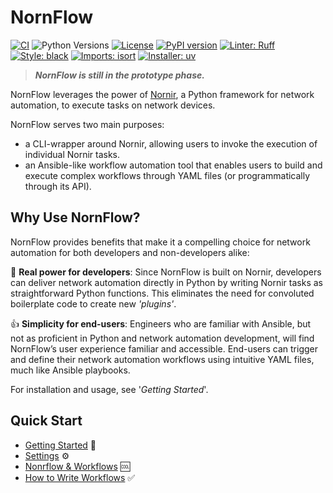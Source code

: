 # NornFlow

[![CI](https://github.com/theandrelima/nornflow/actions/workflows/ci.yml/badge.svg)](https://github.com/theandrelima/nornflow/actions/workflows/ci.yml)
![Python Versions](https://img.shields.io/badge/python-3.10%20%7C%203.11%20%7C%203.12-blue)
[![License](https://img.shields.io/badge/License-GPL%203.0-blue.svg)](https://opensource.org/licenses/GPL-3.0)
[![PyPI version](https://badge.fury.io/py/nornflow.svg)](https://badge.fury.io/py/nornflow)
[![Linter: Ruff](https://img.shields.io/endpoint?url=https://raw.githubusercontent.com/astral-sh/ruff/main/assets/badge/v2.json)](https://github.com/astral-sh/ruff)
[![Style: black](https://img.shields.io/badge/code%20style-black-000000.svg)](https://github.com/psf/black)
[![Imports: isort](https://img.shields.io/badge/%20imports-isort-%231674b1?style=flat&labelColor=ef8336)](https://pycqa.github.io/isort/)
[![Installer: uv](https://img.shields.io/badge/installer-uv-blue)](https://github.com/astral-sh/uv)


> ***NornFlow is still in the prototype phase.***

NornFlow leverages the power of [Nornir](https://github.com/nornir-automation/nornir), a Python framework for network automation, to execute tasks on network devices. 

NornFlow serves two main purposes:
- a CLI-wrapper around Nornir, allowing users to invoke the execution of individual Nornir tasks.
- an Ansible-like workflow automation tool that enables users to build and execute complex workflows through YAML files (or programmatically through its API).


## Why Use NornFlow?

NornFlow provides benefits that make it a compelling choice for network automation for both developers and non-developers alike:

💪 **Real power for developers**: Since NornFlow is built on Nornir, developers can deliver network automation directly in Python by writing Nornir tasks as straightforward Python functions. This eliminates the need for convoluted boilerplate code to create new *'plugins'*.

👍 **Simplicity for end-users**: Engineers who are familiar with Ansible, but not as proficient in Python and network automation development, will find NornFlow’s user experience familiar and accessible. End-users can trigger and define their network automation workflows using intuitive YAML files, much like Ansible playbooks.


For installation and usage, see '*Getting Started*'.

## Quick Start
- [Getting Started](https://github.com/theandrelima/nornflow/tree/main/docs/getting_started.md) 🏁
- [Settings](https://github.com/theandrelima/nornflow/tree/main/docs/nornflow_settings.md) ⚙
- [Nonrflow & Workflows](https://github.com/theandrelima/nornflow/tree/main/docs/nornflow_and_workflows.md) 🆒
- [How to Write Workflows](https://github.com/theandrelima/nornflow/tree/main/docs/how_to_write_workflows.md) ✅
